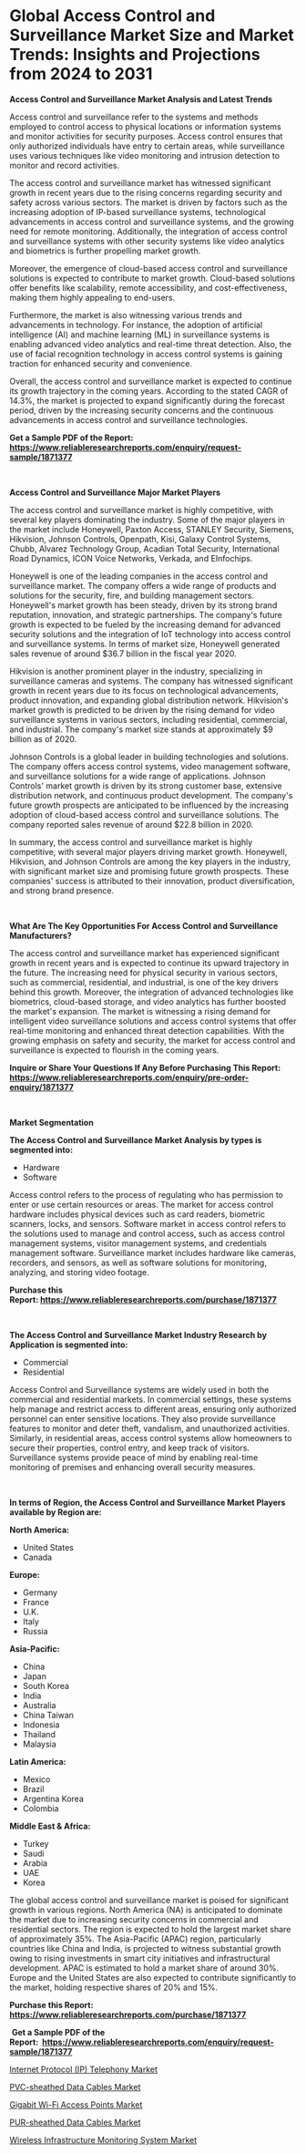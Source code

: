 <p><h1>Global Access Control and Surveillance Market Size and Market Trends: Insights and Projections from 2024 to 2031</h1></p><p><strong>Access Control and Surveillance Market Analysis and Latest Trends</strong></p>
<p><p>Access control and surveillance refer to the systems and methods employed to control access to physical locations or information systems and monitor activities for security purposes. Access control ensures that only authorized individuals have entry to certain areas, while surveillance uses various techniques like video monitoring and intrusion detection to monitor and record activities.</p><p>The access control and surveillance market has witnessed significant growth in recent years due to the rising concerns regarding security and safety across various sectors. The market is driven by factors such as the increasing adoption of IP-based surveillance systems, technological advancements in access control and surveillance systems, and the growing need for remote monitoring. Additionally, the integration of access control and surveillance systems with other security systems like video analytics and biometrics is further propelling market growth.</p><p>Moreover, the emergence of cloud-based access control and surveillance solutions is expected to contribute to market growth. Cloud-based solutions offer benefits like scalability, remote accessibility, and cost-effectiveness, making them highly appealing to end-users.</p><p>Furthermore, the market is also witnessing various trends and advancements in technology. For instance, the adoption of artificial intelligence (AI) and machine learning (ML) in surveillance systems is enabling advanced video analytics and real-time threat detection. Also, the use of facial recognition technology in access control systems is gaining traction for enhanced security and convenience.</p><p>Overall, the access control and surveillance market is expected to continue its growth trajectory in the coming years. According to the stated CAGR of 14.3%, the market is projected to expand significantly during the forecast period, driven by the increasing security concerns and the continuous advancements in access control and surveillance technologies.</p></p>
<p><strong>Get a Sample PDF of the Report:&nbsp; <a href="https://www.reliableresearchreports.com/enquiry/request-sample/1871377">https://www.reliableresearchreports.com/enquiry/request-sample/1871377</a></strong></p>
<p>&nbsp;</p>
<p><strong>Access Control and Surveillance Major Market Players</strong></p>
<p><p>The access control and surveillance market is highly competitive, with several key players dominating the industry. Some of the major players in the market include Honeywell, Paxton Access, STANLEY Security, Siemens, Hikvision, Johnson Controls, Openpath, Kisi, Galaxy Control Systems, Chubb, Alvarez Technology Group, Acadian Total Security, International Road Dynamics, ICON Voice Networks, Verkada, and EInfochips.</p><p>Honeywell is one of the leading companies in the access control and surveillance market. The company offers a wide range of products and solutions for the security, fire, and building management sectors. Honeywell's market growth has been steady, driven by its strong brand reputation, innovation, and strategic partnerships. The company's future growth is expected to be fueled by the increasing demand for advanced security solutions and the integration of IoT technology into access control and surveillance systems. In terms of market size, Honeywell generated sales revenue of around $36.7 billion in the fiscal year 2020.</p><p>Hikvision is another prominent player in the industry, specializing in surveillance cameras and systems. The company has witnessed significant growth in recent years due to its focus on technological advancements, product innovation, and expanding global distribution network. Hikvision's market growth is predicted to be driven by the rising demand for video surveillance systems in various sectors, including residential, commercial, and industrial. The company's market size stands at approximately $9 billion as of 2020.</p><p>Johnson Controls is a global leader in building technologies and solutions. The company offers access control systems, video management software, and surveillance solutions for a wide range of applications. Johnson Controls' market growth is driven by its strong customer base, extensive distribution network, and continuous product development. The company's future growth prospects are anticipated to be influenced by the increasing adoption of cloud-based access control and surveillance solutions. The company reported sales revenue of around $22.8 billion in 2020.</p><p>In summary, the access control and surveillance market is highly competitive, with several major players driving market growth. Honeywell, Hikvision, and Johnson Controls are among the key players in the industry, with significant market size and promising future growth prospects. These companies' success is attributed to their innovation, product diversification, and strong brand presence.</p></p>
<p>&nbsp;</p>
<p><strong>What Are The Key Opportunities For Access Control and Surveillance Manufacturers?</strong></p>
<p><p>The access control and surveillance market has experienced significant growth in recent years and is expected to continue its upward trajectory in the future. The increasing need for physical security in various sectors, such as commercial, residential, and industrial, is one of the key drivers behind this growth. Moreover, the integration of advanced technologies like biometrics, cloud-based storage, and video analytics has further boosted the market's expansion. The market is witnessing a rising demand for intelligent video surveillance solutions and access control systems that offer real-time monitoring and enhanced threat detection capabilities. With the growing emphasis on safety and security, the market for access control and surveillance is expected to flourish in the coming years.</p></p>
<p><strong>Inquire or Share Your Questions If Any Before Purchasing This Report: <a href="https://www.reliableresearchreports.com/enquiry/pre-order-enquiry/1871377">https://www.reliableresearchreports.com/enquiry/pre-order-enquiry/1871377</a></strong></p>
<p>&nbsp;</p>
<p><strong>Market Segmentation</strong></p>
<p><strong>The Access Control and Surveillance Market Analysis by types is segmented into:</strong></p>
<p><ul><li>Hardware</li><li>Software</li></ul></p>
<p><p>Access control refers to the process of regulating who has permission to enter or use certain resources or areas. The market for access control hardware includes physical devices such as card readers, biometric scanners, locks, and sensors. Software market in access control refers to the solutions used to manage and control access, such as access control management systems, visitor management systems, and credentials management software. Surveillance market includes hardware like cameras, recorders, and sensors, as well as software solutions for monitoring, analyzing, and storing video footage.</p></p>
<p><strong>Purchase this Report:&nbsp;<a href="https://www.reliableresearchreports.com/purchase/1871377">https://www.reliableresearchreports.com/purchase/1871377</a></strong></p>
<p>&nbsp;</p>
<p><strong>The Access Control and Surveillance Market Industry Research by Application is segmented into:</strong></p>
<p><ul><li>Commercial</li><li>Residential</li></ul></p>
<p><p>Access Control and Surveillance systems are widely used in both the commercial and residential markets. In commercial settings, these systems help manage and restrict access to different areas, ensuring only authorized personnel can enter sensitive locations. They also provide surveillance features to monitor and deter theft, vandalism, and unauthorized activities. Similarly, in residential areas, access control systems allow homeowners to secure their properties, control entry, and keep track of visitors. Surveillance systems provide peace of mind by enabling real-time monitoring of premises and enhancing overall security measures.</p></p>
<p>&nbsp;</p>
<p><strong>In terms of Region, the Access Control and Surveillance Market Players available by Region are:</strong></p>
<p>
    <p> <strong> North America: </strong>
        <ul>
            <li>United States</li>
            <li>Canada</li>
        </ul>
        </p> 
    <p> <strong> Europe: </strong>
        <ul>
            <li>Germany</li>
            <li>France</li>
            <li>U.K.</li>
            <li>Italy</li>
            <li>Russia</li>
        </ul>
        </p> 
    <p> <strong> Asia-Pacific: </strong>
        <ul>
            <li>China</li>
            <li>Japan</li>
            <li>South Korea</li>
            <li>India</li>
            <li>Australia</li>
            <li>China Taiwan</li>
            <li>Indonesia</li>
            <li>Thailand</li>
            <li>Malaysia</li>
        </ul>
        </p> 
    <p> <strong> Latin America: </strong>
        <ul>
            <li>Mexico</li>
            <li>Brazil</li>
            <li>Argentina Korea</li>
            <li>Colombia</li>
        </ul>
        </p> 
    <p> <strong> Middle East & Africa: </strong>
        <ul>
            <li>Turkey</li>
            <li>Saudi</li>
            <li>Arabia</li>
            <li>UAE</li>
            <li>Korea</li>
        </ul>
    </p>
    </p>
<p><p>The global access control and surveillance market is poised for significant growth in various regions. North America (NA) is anticipated to dominate the market due to increasing security concerns in commercial and residential sectors. The region is expected to hold the largest market share of approximately 35%. The Asia-Pacific (APAC) region, particularly countries like China and India, is projected to witness substantial growth owing to rising investments in smart city initiatives and infrastructural development. APAC is estimated to hold a market share of around 30%. Europe and the United States are also expected to contribute significantly to the market, holding respective shares of 20% and 15%.</p></p>
<p><strong>Purchase this Report: <a href="https://www.reliableresearchreports.com/purchase/1871377">https://www.reliableresearchreports.com/purchase/1871377</a></strong></p>
<p>&nbsp;<strong>Get a Sample PDF of the Report:&nbsp;&nbsp;<a href="https://www.reliableresearchreports.com/enquiry/request-sample/1871377">https://www.reliableresearchreports.com/enquiry/request-sample/1871377</a></strong></p>
<p><strong></strong></p>
<p><p><a href="https://github.com/jsmusil/Market-Research-Report-List-1/blob/main/internet-protocol-ip-telephony-market.md">Internet Protocol (IP) Telephony Market</a></p><p><a href="https://github.com/Triciasol/Market-Research-Report-List-1/blob/main/pvc-sheathed-data-cables-market.md">PVC-sheathed Data Cables Market</a></p><p><a href="https://github.com/beatblasta/Market-Research-Report-List-1/blob/main/gigabit-wi-fi-access-points-market.md">Gigabit Wi-Fi Access Points Market</a></p><p><a href="https://github.com/chartsaturn/Market-Research-Report-List-1/blob/main/pur-sheathed-data-cables-market.md">PUR-sheathed Data Cables Market</a></p><p><a href="https://github.com/jhcraigie/Market-Research-Report-List-1/blob/main/wireless-infrastructure-monitoring-system-market.md">Wireless Infrastructure Monitoring System Market</a></p></p>